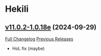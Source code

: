 # Hekili

## [v11.0.2-1.0.18e](https://github.com/Hekili/hekili/tree/v11.0.2-1.0.18e) (2024-09-29)
[Full Changelog](https://github.com/Hekili/hekili/compare/v11.0.2-1.0.18d...v11.0.2-1.0.18e) [Previous Releases](https://github.com/Hekili/hekili/releases)

- HoL fix (maybe)  
